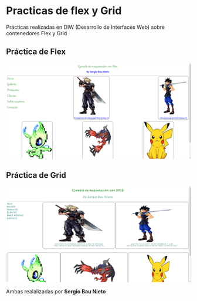 # Practicas de flex y Grid
Prácticas realizadas en DIW (Desarrollo de Interfaces Web) sobre contenedores Flex y Grid
## Práctica de Flex
![Práctica de Flex](/flex/image.png)
## Práctica de Grid
![Práctica de Grid](/grid/image.png)

Ambas realalizadas por **Sergio Bau Nieto**